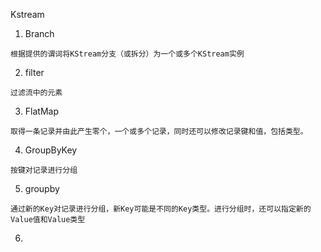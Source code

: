 Kstream

1. Branch
```
根据提供的谓词将KStream分支（或拆分）为一个或多个KStream实例
```

2. filter
```
过滤流中的元素
```

3. FlatMap
```
取得一条记录并由此产生零个，一个或多个记录，同时还可以修改记录键和值，包括类型。
```

4. GroupByKey
```
按键对记录进行分组
```

5. groupby
```
通过新的Key对记录进行分组，新Key可能是不同的Key类型。进行分组时，还可以指定新的Value值和Value类型
```

6. 